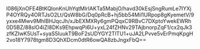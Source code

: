 l086jXnOFE4BtKQlonKnUhYqtMlrIAKTa5MabjO/havd30kEsjSngRumLe7IYXjP4OYRQy4ORTJsO2Lt/QsW8bG/Dq0pRcB+hj5bb54Mil1URpop8gKyemetV/9yxxe4Mwv9MhlBHJqcJh/xJbEXMXRy6gmPQqxC9RBvC7DXptoYwekEWRh0D5BZ/88slO4iZI8DKs9EhpwqPi6U+yxL24fZHNv29TAjbnorpZqF1/cx2qJk3zfKZIwK5UsT+syaS5IuukT9BoF2sUDYGY2TlTU1+uJA2LPvve5vErPmqKpgH2vo18Y7978tgm8D3QhXDcm0dtR6owQA8zbJngxFbQ==
